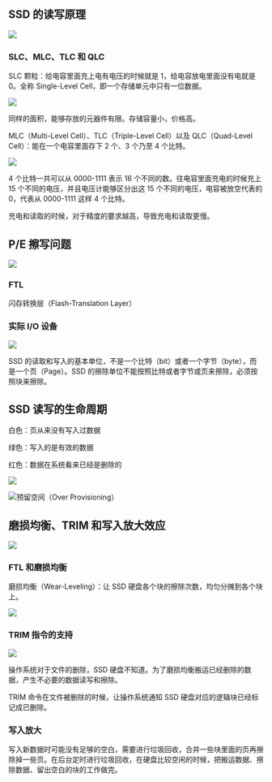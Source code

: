 ## SSD 的读写原理

![](https://blog-1252173264.cos.ap-shanghai.myqcloud.com/1648963522318-cf489796-e93b-4811-ab83-f550d5ab1248.png)

### SLC、MLC、TLC 和 QLC

SLC 颗粒：给电容里面充上电有电压的时候就是 1，给电容放电里面没有电就是 0。全称 Single-Level Cell，即一个存储单元中只有一位数据。

![](https://blog-1252173264.cos.ap-shanghai.myqcloud.com/1648963649767-b4356005-565e-4711-8a6c-3da356069693.png)

同样的面积，能够存放的元器件有限。存储容量小，价格高。

MLC（Multi-Level Cell）、TLC（Triple-Level Cell）以及 QLC（Quad-Level Cell）：能在一个电容里面存下 2 个、3 个乃至 4 个比特。

![](https://blog-1252173264.cos.ap-shanghai.myqcloud.com/1648963784631-81927b47-709d-4b87-b3b7-92f258854ef5.png)

4 个比特一共可以从 0000-1111 表示 16 个不同的数。往电容里面充电的时候充上 15 个不同的电压，并且电压计能够区分出这 15 个不同的电压，电容被放空代表的 0，代表从 0000-1111 这样 4 个比特。

充电和读取的时候，对于精度的要求越高，导致充电和读取更慢。

## P/E 擦写问题

![](https://blog-1252173264.cos.ap-shanghai.myqcloud.com/1648964063419-a4a8d69b-206f-4bf3-a917-aaa87c263595.png)

### FTL

闪存转换层（Flash-Translation Layer）

### 实际 I/O 设备

![](https://blog-1252173264.cos.ap-shanghai.myqcloud.com/1648964284030-34d66254-d7c1-47d9-85ae-a321785b4ef6.png)

SSD 的读取和写入的基本单位，不是一个比特（bit）或者一个字节（byte），而是一个页（Page）。SSD 的擦除单位不能按照比特或者字节或页来擦除，必须按照块来擦除。

## SSD 读写的生命周期

白色：页从来没有写入过数据

绿色：写入的是有效的数据

红色：数据在系统看来已经是删除的

![](https://blog-1252173264.cos.ap-shanghai.myqcloud.com/1648965976051-4740c16b-1a6e-402b-bf43-74b0f291c325.png)

![预留空间（Over Provisioning）](https://blog-1252173264.cos.ap-shanghai.myqcloud.com/1648966082781-7b97a561-823c-4e09-b4fa-c64e94cb414e.png)

## 磨损均衡、TRIM 和写入放大效应

![](https://blog-1252173264.cos.ap-shanghai.myqcloud.com/1648969455461-b9c2437d-725d-4ef0-ac9d-e192ccb3ed02.png)

### FTL 和磨损均衡

磨损均衡（Wear-Leveling）：让 SSD 硬盘各个块的擦除次数，均匀分摊到各个块上。

![](https://blog-1252173264.cos.ap-shanghai.myqcloud.com/1648970073308-d1afa0a5-12ec-48cc-9bcd-907ece5c1286.png)

### TRIM 指令的支持

![](https://blog-1252173264.cos.ap-shanghai.myqcloud.com/1648970471194-7dec6f7d-9eb0-4368-9153-8e368fe97406.png)

操作系统对于文件的删除，SSD 硬盘不知道。为了磨损均衡搬运已经删除的数据，产生不必要的数据读写和擦除。

TRIM 命令在文件被删除的时候，让操作系统通知 SSD 硬盘对应的逻辑块已经标记成已删除。

### 写入放大

写入新数据时可能没有足够的空白，需要进行垃圾回收，合并一些块里面的页再擦除掉一些页。在后台定时进行垃圾回收，在硬盘比较空闲的时候，把搬运数据、擦除数据、留出空白的块的工作做完。

